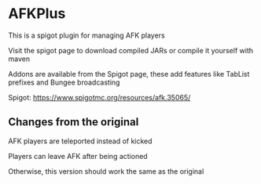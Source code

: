 # AFKPlus

This is a spigot plugin for managing AFK players

Visit the spigot page to download compiled JARs or compile it yourself with maven

Addons are available from the Spigot page, these add features like TabList prefixes and Bungee broadcasting

Spigot: https://www.spigotmc.org/resources/afk.35065/

## Changes from the original

AFK players are teleported instead of kicked

Players can leave AFK after being actioned

Otherwise, this version should work the same as the original